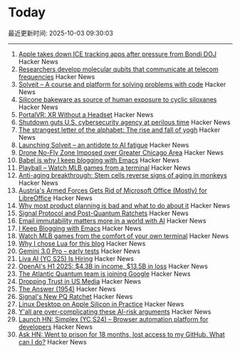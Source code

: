 # Today

最近更新时间: 2025-10-03 09:30:03

--- 
1. [Apple takes down ICE tracking apps after pressure from Bondi DOJ](https://www.foxbusiness.com/politics/apple-takes-down-ice-tracking-app-after-pressure-from-ag-bondi) Hacker News
2. [Researchers develop molecular qubits that communicate at telecom frequencies](https://chicagoquantum.org/news/researchers-develop-molecular-qubits-communicate-telecom-frequencies) Hacker News
3. [Solveit – A course and platform for solving problems with code](https://www.answer.ai/posts/2025-10-01-solveit-full.html) Hacker News
4. [Silicone bakeware as source of human exposure to cyclic siloxanes](https://www.sciencedirect.com/science/article/pii/S0304389425025105) Hacker News
5. [PortalVR: XR Without a Headset](https://portalvr.io/) Hacker News
6. [Shutdown guts U.S. cybersecurity agency at perilous time](https://www.washingtonpost.com/technology/2025/10/02/cisa-shutdown-cybersecurity/) Hacker News
7. [The strangest letter of the alphabet: The rise and fall of yogh](https://www.deadlanguagesociety.com/p/history-of-letter-yogh) Hacker News
8. [Launching Solveit – an antidote to AI fatigue](https://www.answer.ai/posts/2025-10-01-solveit-full.html) Hacker News
9. [Drone No-Fly Zone Imposed over Greater Chicago Area](https://www.twz.com/air/massive-drone-no-fly-zone-imposed-over-greater-chicago-area) Hacker News
10. [Babel is why I keep blogging with Emacs](https://entropicthoughts.com/why-stick-to-emacs-blog) Hacker News
11. [Playball – Watch MLB games from a terminal](https://github.com/paaatrick/playball) Hacker News
12. [Anti-aging breakthrough: Stem cells reverse signs of aging in monkeys](https://www.nad.com/news/anti-aging-breakthrough-stem-cells-reverse-signs-of-aging-in-monkeys) Hacker News
13. [Austria's Armed Forces Gets Rid of Microsoft Office (Mostly) for LibreOffice](https://news.itsfoss.com/austrian-forces-ditch-microsoft-office/) Hacker News
14. [Why most product planning is bad and what to do about it](https://blog.railway.com/p/product-planning-improvement) Hacker News
15. [Signal Protocol and Post-Quantum Ratchets](https://signal.org/blog/spqr/) Hacker News
16. [Email immutability matters more in a world with AI](https://www.fastmail.com/blog/not-written-with-ai/) Hacker News
17. [I Keep Blogging with Emacs](https://entropicthoughts.com/why-stick-to-emacs-blog) Hacker News
18. [Watch MLB games from the comfort of your own terminal](https://github.com/paaatrick/playball) Hacker News
19. [Why I chose Lua for this blog](https://andregarzia.com/2025/03/why-i-choose-lua-for-this-blog.html) Hacker News
20. [Gemini 3.0 Pro – early tests](https://twitter.com/chetaslua/status/1973694615518880236) Hacker News
21. [Liva AI (YC S25) Is Hiring](https://www.ycombinator.com/companies/liva-ai/jobs/6xM8JYU-founding-operations-lead) Hacker News
22. [OpenAI's H1 2025: $4.3B in income, $13.5B in loss](https://www.techinasia.com/news/openais-revenue-rises-16-to-4-3b-in-h1-2025) Hacker News
23. [The Atlantic Quantum team is joining Google](https://blog.google/technology/research/scaling-quantum-computing-even-faster-with-atlantic-quantum/) Hacker News
24. [Dropping Trust in US Media](https://news.gallup.com/poll/695762/trust-media-new-low.aspx) Hacker News
25. [The Answer (1954)](https://sfshortstories.com/?p=5983) Hacker News
26. [Signal's New PQ Ratchet](https://signal.org/blog/spqr/) Hacker News
27. [Linux Desktop on Apple Silicon in Practice](https://gist.github.com/akihikodaki/87df4149e7ca87f18dc56807ec5a1bc5) Hacker News
28. [Y'all are over-complicating these AI-risk arguments](https://dynomight.net/ai-risk/) Hacker News
29. [Launch HN: Simplex (YC S24) – Browser automation platform for developers](https://www.simplex.sh/) Hacker News
30. [Ask HN: Went to prison for 18 months, lost access to my GitHub. What can I do?](https://news.ycombinator.com/item?id=45451567) Hacker News
